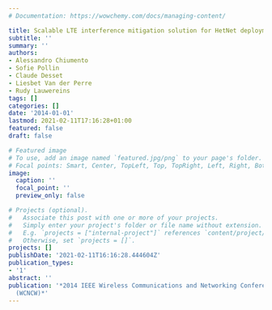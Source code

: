 ```yaml
---
# Documentation: https://wowchemy.com/docs/managing-content/

title: Scalable LTE interference mitigation solution for HetNet deployment
subtitle: ''
summary: ''
authors:
- Alessandro Chiumento
- Sofie Pollin
- Claude Desset
- Liesbet Van der Perre
- Rudy Lauwereins
tags: []
categories: []
date: '2014-01-01'
lastmod: 2021-02-11T17:16:28+01:00
featured: false
draft: false

# Featured image
# To use, add an image named `featured.jpg/png` to your page's folder.
# Focal points: Smart, Center, TopLeft, Top, TopRight, Left, Right, BottomLeft, Bottom, BottomRight.
image:
  caption: ''
  focal_point: ''
  preview_only: false

# Projects (optional).
#   Associate this post with one or more of your projects.
#   Simply enter your project's folder or file name without extension.
#   E.g. `projects = ["internal-project"]` references `content/project/deep-learning/index.md`.
#   Otherwise, set `projects = []`.
projects: []
publishDate: '2021-02-11T16:16:28.444604Z'
publication_types:
- '1'
abstract: ''
publication: '*2014 IEEE Wireless Communications and Networking Conference Workshops
  (WCNCW)*'
---
```

